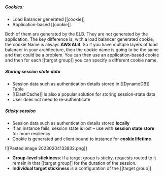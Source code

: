 
##### Cookies:
*   Load Balancer generated [[cookie]]
*   Application-based [[cookie]].

Both of them are generated by the ELB. They are not generated by the application.
The key difference is, with a load balancer generated cookie, the cookie Name is always **AWS ALB**. So if you have multiple layers of load balancer in your architecture, then the cookie name is going to be the same and that could be a problem.
You can then use an application-based cookie and then for each [[target group]] you can specify a different cookie name.

##### Storing session state data
*  Session data such as authentication details stored in [[DynamoDB]] Table
*   [[ElastiCache]] is also a popular solution for storing session-state data
*   User does not need to re-authenticate

##### Sticky session
*   Session data such as authentication details stored **locally**
*   If an instance fails, session state is lost – use with **session state store** for more resiliency
*   Cookie is generated and client bound to instance for **cookie lifetime**

![[Pasted image 20230204133832.png]]

*   **Group-level stickiness**: If a target group is sticky, requests routed to it remain in that [[target group]] for the duration of the session. 
*   **Individual target stickiness** is a configuration of the [[target group]].